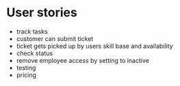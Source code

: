 # User stories
- track tasks
- customer can submit ticket
- ticket gets picked up by users skill base and availability
- check status
- remove employee access by setting to inactive
- testing
- pricing
